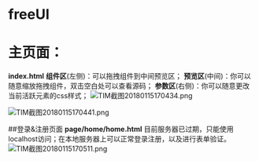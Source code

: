 # freeUI
# 主页面：
**index.html**
**组件区**(左侧)：可以拖拽组件到中间预览区；
**预览区**(中间)：你可以随意缩放拖拽组件，双击空白处可以查看源码；
**参数区**(右侧)：你可以随意更改当前活跃元素的css样式；
![TIM截图20180115170434.png](http://upload-images.jianshu.io/upload_images/5750842-a13663ad3541955c.png?imageMogr2/auto-orient/strip%7CimageView2/2/w/1240)

![TIM截图20180115170441.png](http://upload-images.jianshu.io/upload_images/5750842-466949ba879ce00e.png?imageMogr2/auto-orient/strip%7CimageView2/2/w/1240)

##登录&注册页面
**page/home/home.html**
目前服务器已过期，只能使用localhost访问；在本地服务器上可以正常登录注册，以及进行表单验证。
![TIM截图20180115170511.png](http://upload-images.jianshu.io/upload_images/5750842-88cb6a2ec71ac62e.png?imageMogr2/auto-orient/strip%7CimageView2/2/w/1240)


